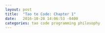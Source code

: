 ```yaml
---
layout: post
title:  "Tao te Code: Chapter 1"
date:   2016-10-28 14:06:53 -0400
categories: tao code programming philosophy
---
```


